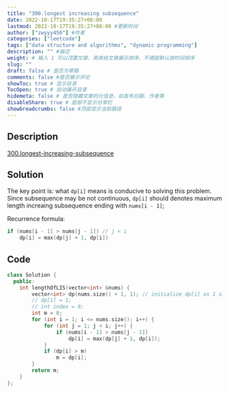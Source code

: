 ```yaml
---
title: "300.longest increasing subsequence"
date: 2022-10-17T19:35:27+08:00
lastmod: 2022-10-17T19:35:27+08:00 #更新时间
author: ["zwyyy456"] #作者
categories: ["leetcode"]
tags: ["data structure and algorithms", "dynamic programming"]
description: "" #描述
weight: # 输入 1 可以顶置文章，用来给文章展示排序，不填就默认按时间排序
slug: ""
draft: false # 是否为草稿
comments: false #是否展示评论
showToc: true # 显示目录
TocOpen: true # 自动展开目录
hidemeta: false # 是否隐藏文章的元信息，如发布日期、作者等
disableShare: true # 底部不显示分享栏
showbreadcrumbs: false #顶部显示当前路径
---
```

## Description
[300.longest-increasing-subsequence](https://leetcode.com/problems/longest-increasing-subsequence/submissions/)

## Solution
The key point is: what `dp[i]` means is conducive to solving this problem. Since subsequence may be not continuous, `dp[i]` should denotes maximum length increaing subsequence ending with `nums[i - 1]`;

Recurrence formula:
```cpp
if (nums[i - 1] > nums[j - 1]) // j < i
    dp[i] = max(dp[j] + 1, dp[i])
```

## Code
```cpp
class Solution {
  public:
    int lengthOfLIS(vector<int> &nums) {
        vector<int> dp(nums.size() + 1, 1); // initialize dp[i] as 1 since there is one element at least
        // dp[1] = 1;
        // int index = 0;
        int m = 0;
        for (int i = 1; i <= nums.size(); i++) {
            for (int j = 1; j < i; j++) {
                if (nums[i - 1] > nums[j - 1])
                    dp[i] = max(dp[j] + 1, dp[i]);
            }
            if (dp[i] > m)
                m = dp[i];
        }
        return m;
    }
};
```
